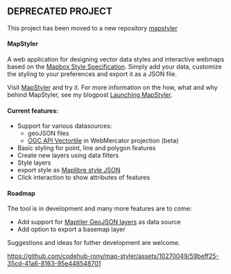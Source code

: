 
## DEPRECATED PROJECT
This project has been moved to a new repository [mapstyler](https://github.com/codehub-rony/mapstyler)


#### MapStyler

A web application for designing vector data styles and interactive webmaps based on the [Mapbox Style Specification](https://docs.mapbox.com/mapbox-gl-js/style-spec/). Simply add your data, customize the styling to your preferences and export it as a JSON file.

Visit [MapStyler](https://mapstyler.com) and try it. For more information on the how, what and why behind MapStyler, see my blogpost [Launching MapStyler](https://www.oneprojectatatime.nl/launching-mapstyler/).

#### Current features:
-  Support for various datasources:
    - geoJSON files
    - [OGC API Vectortile](https://github.com/opengeospatial/ogcapi-tiles) in WebMercator projection (beta)
-  Basic styling for point, line and polygon features
-  Create new layers using data filters
-  Style layers
-  export style as [Maplibre style JSON](https://maplibre.org/maplibre-style-spec/)
-  Click interaction to show attributes of features

#### Roadmap
The tool is in development and many more features are to come:
- Add support for [Maptiler GeoJSON layers](https://docs.maptiler.com/sdk-js/examples/geojson-polygon/) as data source
- Add option to export a basemap layer

Suggestions and ideas for futher development are welcome.


https://github.com/codehub-rony/map-styler/assets/10270049/59beff25-35cd-41a6-8163-95e448548701

